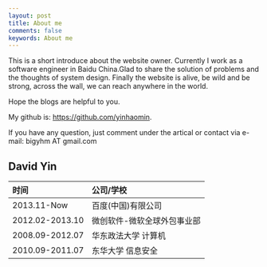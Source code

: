 ```yaml
---
layout: post
title: About me
comments: false
keywords: About me
---
```


This is a short introduce about the website owner. Currently I work as a software engineer in Baidu China.Glad to share the solution of problems and the thoughts of system design. 
Finally the website is alive, be wild and be strong, across the wall, we can reach anywhere in the world. 

Hope the blogs are helpful to you. 

My github is: https://github.com/yinhaomin.

If you have any question, just comment under the artical or contact via e-mail: bigyhm AT gmail.com

## David Yin

| 时间              |  公司/学校                        | 
| :------           |:------                            |
|2013.11-Now        |  百度(中国)有限公司               |
|2012.02-2013.10    |  微创软件-微软全球外包事业部      |
|2008.09-2012.07    |  华东政法大学 计算机              |
|2010.09-2011.07    |  东华大学 信息安全                |
